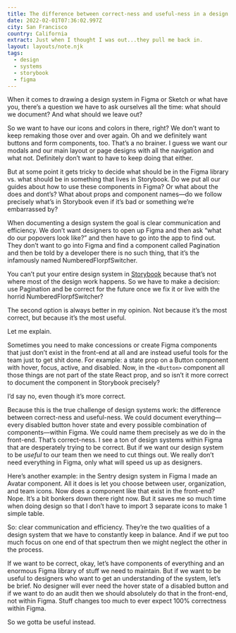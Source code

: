 ```yaml
---
title: The difference between correct-ness and useful-ness in a design system
date: 2022-02-01T07:36:02.997Z
city: San Francisco
country: California
extract: Just when I thought I was out...they pull me back in.
layout: layouts/note.njk
tags:
  - design
  - systems
  - storybook
  - figma
---
```


When it comes to drawing a design system in Figma or Sketch or what have you, there’s a question we have to ask ourselves all the time: what should we document? And what should we leave out?

So we want to have our icons and colors in there, right? We don’t want to keep remaking those over and over again. Oh and we definitely want buttons and form components, too. That’s a no brainer. I guess we want our modals and our main layout or page designs with all the navigation and what not. Definitely don’t want to have to keep doing that either.

But at some point it gets tricky to decide what should be in the Figma library vs. what should be in something that lives in Storybook. Do we put all our guides about how to use these components in Figma? Or what about the does and dont’s? What about props and component names—do we follow precisely what’s in Storybook even if it’s bad or something we’re embarrassed by?

When documenting a design system the goal is clear communication and efficiency. We don’t want designers to open up Figma and then ask “what do our popovers look like?” and then have to go into the app to find out. They don’t want to go into Figma and find a component called Pagination and then be told by a developer there is no such thing, that it’s the infamously named NumberedFlorpfSwitcher.

You can’t put your entire design system in [Storybook](https://storybook.js.org/) because that’s not where most of the design work happens. So we have to make a decision: use Pagination and be correct for the future once we fix it or live with the horrid NumberedFlorpfSwitcher?

The second option is always better in my opinion. Not because it’s the most correct, but because it’s the most useful.

Let me explain.

Sometimes you need to make concessions or create Figma components that just don’t exist in the front-end at all and are instead useful tools for the team just to get shit done. For example: a state prop on a Button component with hover, focus, active, and disabled. Now, in the `<Button>` component all those things are not part of the state React prop, and so isn’t it more correct to document the component in Storybook precisely?

I’d say no, even though it’s more correct.

Because this is the true challenge of design systems work: the difference between correct-ness and useful-ness. We could document everything—every disabled button hover state and every possible combination of components—within Figma. We could name them precisely as we do in the front-end. That’s correct-ness. I see a ton of design systems within Figma that are desperately trying to be correct. But if we want our design system to be _useful_ to our team then we need to cut things out. We really don’t need everything in Figma, only what will speed us up as designers.

Here’s another example: in the Sentry design system in Figma I made an Avatar component. All it does is let you choose between user, organization, and team icons. Now does a component like that exist in the front-end? Nope. It’s a bit bonkers down there right now. But it saves me so much time when doing design so that I don’t have to import 3 separate icons to make 1 simple table.

So: clear communication and efficiency. They’re the two qualities of a design system that we have to constantly keep in balance. And if we put too much focus on one end of that spectrum then we might neglect the other in the process.

If we want to be correct, okay, let’s have components of everything and an enormous Figma library of stuff we need to maintain. But if we want to be useful to designers who want to get an understanding of the system, let’s be brief. No designer will ever need the hover state of a disabled button and if we want to do an audit then we should absolutely do that in the front-end, not within Figma. Stuff changes too much to ever expect 100% correctness within Figma.

So we gotta be useful instead.
